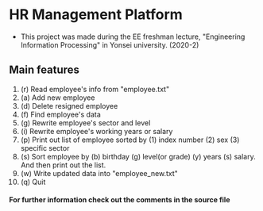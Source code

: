 # HR Management Platform

- This project was made during the EE freshman lecture, "Engineering Information Processing" in Yonsei university. (2020-2)

## Main features

1. (r) Read employee's info from "employee.txt"
2. (a) Add new employee
3. (d) Delete resigned employee
4. (f) Find employee's data
5. (g) Rewrite employee's sector and level
6. (i) Rewrite employee's working years or salary
7. (p) Print out list of employee sorted by (1) index number (2) sex (3) specific sector
8. (s) Sort employee by (b) birthday (g) level(or grade) (y) years (s) salary. And then print out the list.
9. (w) Write updated data into "employee_new.txt"
10. (q) Quit

#### For further information check out the comments in the source file
